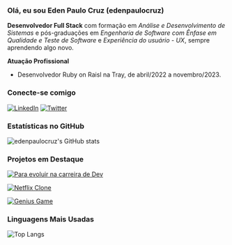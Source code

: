 ### Olá, eu sou Eden Paulo Cruz (edenpaulocruz)

**Desenvolvedor Full Stack** com formação em *Análise e Desenvolvimento de Sistemas* e pós-graduações em *Engenharia de Software com Ênfase em Qualidade e Teste de Software* e *Experiência do usuário - UX*, sempre aprendendo algo novo.

**Atuação Profissional**

- Desenvolvedor Ruby on Raisl na Tray, de abril/2022 a novembro/2023.

### Conecte-se comigo

[![LinkedIn](https://img.shields.io/badge/-LinkedIn-000?style=for-the-badge&logo=linkedin&logoColor=30A3DC)](https://www.linkedin.com/in/edenpaulocruz/)
[![Twitter](https://img.shields.io/badge/-Twitter-000?style=for-the-badge&logo=twitter&logoColor=30A3DC)](https://www.twitter.com/edenpaulocruz/)

### Estatísticas no GitHub

![edenpaulocruz's GitHub stats](https://github-readme-stats.vercel.app/api?username=edenpaulocruz&show_icons=true&theme=dracula)

### Projetos em Destaque

[![Para evoluir na carreira de Dev](https://github-readme-stats.vercel.app/api/pin/?username=edenpaulocruz&repo=para-evoluir-na-carreira)](https://github.com/edenpaulocruz/para-evoluir-na-carreira)

[![Netflix Clone](https://github-readme-stats.vercel.app/api/pin/?username=edenpaulocruz&repo=netflix-clone)](https://github.com/edenpaulocruz/netflix-clone)

[![Genius Game](https://github-readme-stats.vercel.app/api/pin/?username=edenpaulocruz&repo=genius-game)](https://github.com/edenpaulocruz/genius-game)

### Linguagens Mais Usadas

![Top Langs](https://github-readme-stats.vercel.app/api/top-langs/?username=edenpaulocruz&layout=compact)
